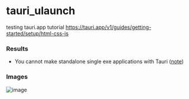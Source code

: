 # tauri_ulaunch
testing tauri.app tutorial https://tauri.app/v1/guides/getting-started/setup/html-css-js

### Results
- You cannot make standalone single exe applications with Tauri ([note](https://github.com/unitycoder/tauri_ulaunch/issues/2#issuecomment-1976413051))

### Images
![image](https://github.com/unitycoder/tauri_ulaunch/assets/5438317/dc0dd64c-11ef-4a3b-bb4c-7056a18382a0)
